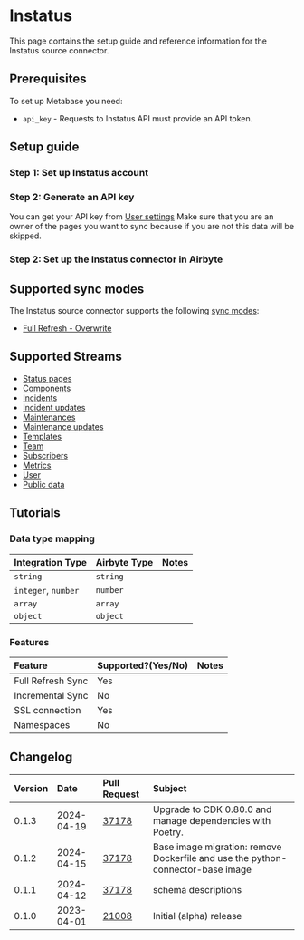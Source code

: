 # Instatus
This page contains the setup guide and reference information for the Instatus source connector.

## Prerequisites
To set up Metabase you need:
  * `api_key` - Requests to Instatus API must provide an API token.


## Setup guide
### Step 1: Set up Instatus account
### Step 2: Generate an API key
You can get your API key from [User settings](https://dashboard.instatus.com/developer)
Make sure that you are an owner of the pages you want to sync because if you are not this data will be skipped.
### Step 2: Set up the Instatus connector in Airbyte

## Supported sync modes
The Instatus source connector supports the following [sync modes](https://docs.airbyte.com/cloud/core-concepts#connection-sync-modes):

* [Full Refresh - Overwrite](https://docs.airbyte.com/understanding-airbyte/connections/full-refresh-overwrite)


## Supported Streams
* [Status pages](https://instatus.com/help/api/status-pages)
* [Components](https://instatus.com/help/api/components)
* [Incidents](https://instatus.com/help/api/incidents)
* [Incident updates](https://instatus.com/help/api/incident-updates)
* [Maintenances](https://instatus.com/help/api/maintenances)
* [Maintenance updates](https://instatus.com/help/api/maintenance-updates)
* [Templates](https://instatus.com/help/api/templates)
* [Team](https://instatus.com/help/api/teammates)
* [Subscribers](https://instatus.com/help/api/subscribers)
* [Metrics](https://instatus.com/help/api/metrics)
* [User](https://instatus.com/help/api/user-profile)
* [Public data](https://instatus.com/help/api/public-data)

## Tutorials

### Data type mapping

| Integration Type    | Airbyte Type | Notes |
|:--------------------|:-------------|:------|
| `string`            | `string`     |       |
| `integer`, `number` | `number`     |       |
| `array`             | `array`      |       |
| `object`            | `object`     |       |

### Features

| Feature           | Supported?\(Yes/No\) | Notes |
|:------------------|:---------------------|:------|
| Full Refresh Sync | Yes                  |       |
| Incremental Sync  | No                   |       |
| SSL connection    | Yes                  |
| Namespaces        | No                   |       |

## Changelog

| Version | Date       | Pull Request                                             | Subject                    |
|:--------|:-----------|:---------------------------------------------------------|:---------------------------|
| 0.1.3 | 2024-04-19 | [37178](https://github.com/airbytehq/airbyte/pull/37178) | Upgrade to CDK 0.80.0 and manage dependencies with Poetry. |
| 0.1.2 | 2024-04-15 | [37178](https://github.com/airbytehq/airbyte/pull/37178) | Base image migration: remove Dockerfile and use the python-connector-base image |
| 0.1.1 | 2024-04-12 | [37178](https://github.com/airbytehq/airbyte/pull/37178) | schema descriptions |
| 0.1.0 | 2023-04-01 | [21008](https://github.com/airbytehq/airbyte/pull/21008) | Initial (alpha) release |
